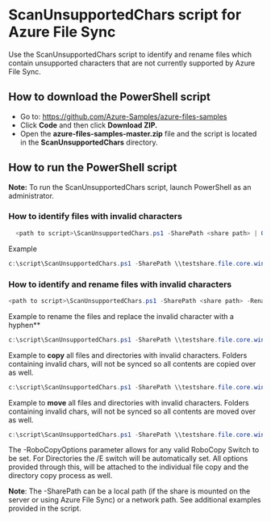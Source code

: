 # ScanUnsupportedChars script for Azure File Sync

Use the ScanUnsupportedChars script to identify and rename files which contain unsupported characters that are not currently supported by Azure File Sync. 

## How to download the PowerShell script

- Go to: https://github.com/Azure-Samples/azure-files-samples
- Click **Code** and then click **Download ZIP.**
- Open the **azure-files-samples-master.zip** file and the script is located in the **ScanUnsupportedChars** directory.

## How to run the PowerShell script

**Note:** To run the ScanUnsupportedChars script, launch PowerShell as an administrator.

### How to identify files with invalid characters

```powershell
  <path to script>\ScanUnsupportedChars.ps1 -SharePath <share path> | Out-File -FilePath c:\script\output.txt
```

Example
```powershell
c:\script\ScanUnsupportedChars.ps1 -SharePath \\testshare.file.core.windows.net\filesharename| Out-File -FilePath c:\script\output.txt
```

### How to identify and rename files with invalid characters
```powershell
<path to script>\ScanUnsupportedChars.ps1 -SharePath <share path> -RenameItem -ReplacementString <string> | Out-File -FilePath c:\script\output.txt
```

Example to rename the files and replace the invalid character with a hyphen**
```powershell
c:\script\ScanUnsupportedChars.ps1 -SharePath \\testshare.file.core.windows.net\filesharename -RenameItem -ReplacementString "-" | Out-File -FilePath c:\script\output.txt
```

Example to **copy** all files and directories with invalid characters.
Folders containing invalid chars, will not be synced so all contents are copied over as well.
```powershell
c:\script\ScanUnsupportedChars.ps1 -SharePath \\testshare.file.core.windows.net\filesharename -DestinationPath '\\some\share'
```

Example to **move** all files and directories with invalid characters.
Folders containing invalid chars, will not be synced so all contents are moved over as well.
```powershell
c:\script\ScanUnsupportedChars.ps1 -SharePath \\testshare.file.core.windows.net\filesharename -DestinationPath '\\some\share' -RoboCopyOptions '/MOV'
```

The -RoboCopyOptions parameter allows for any valid RoboCopy Switch to be set. For Directories the /E switch will be automatically set. All options provided through this, will be attached to the individual file copy and the directory copy process as well.

**Note**: The -SharePath can be a local path (if the share is mounted on the server or using Azure File Sync) or a network path. See additional examples provided in the script.
